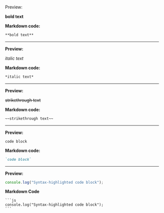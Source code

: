 Preview:

**bold text**

**Markdown code:**
```md
**bold text**
```

___

**Preview:**

*italic text*

**Markdown code:**
```md
*italic text*
```

___

**Preview:**

~~strikethrough text~~

**Markdown code:**
```md
~~strikethrough text~~
```

___

**Preview:**

`code block`

**Markdown code:**
```md
`code block`
```

___

**Preview:**

```js
console.log("Syntax-highlighted code block");
```

**Markdown Code**

````
```js
console.log("Syntax-highlighted code block");
```
````
